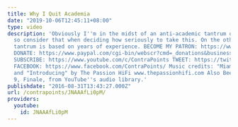 ```yaml
---
title: Why I Quit Academia
date: "2019-10-06T12:45:11+08:00"
type: video
description: 'Obviously I''m in the midst of an anti-academic tantrum of some kind,
  so consider that when deciding how seriously to take this. On the other hand, my
  tantrum is based on years of experience. BECOME MY PATRON: https://www.patreon.com/contrapoints
  DONATE: https://www.paypal.com/cgi-bin/webscr?cmd=_donations&business=QAXL4AUZAQY7C&lc=US&item_name=ContraPoints&currency_code=USD&bn=PP%2dDonationsBF%3abtn_donateCC_LG%2egif%3aNonHosted
  SUBSCRIBE: https://www.youtube.com/c/ContraPoints TWEET: https://twitter.com/ContraPoints
  FACEBOOK: https://www.facebook.com/ContraPoints/ Music credits: "Miami," "Friday,"
  and "Introducing" by The Passion HiFi www.thepassionhifi.com Also Beethoven, Symphony
  9, Finale, from YouTube''s audio library.'
publishdate: "2016-08-31T13:43:27.000Z"
url: /contrapoints/JNAAAfLi0pM/
providers:
  youtube:
    id: JNAAAfLi0pM
---
```

